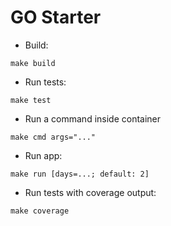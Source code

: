 # GO Starter

- Build:

```shell
make build
```

- Run tests:

```shell
make test
```

- Run a command inside container

```shell
make cmd args="..."
```

- Run app:

```shell
make run [days=...; default: 2]
```

- Run tests with coverage output:

```shell
make coverage
```
